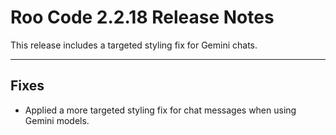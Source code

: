 # Roo Code 2.2.18 Release Notes

This release includes a targeted styling fix for Gemini chats.

---

## Fixes

*   Applied a more targeted styling fix for chat messages when using Gemini models.